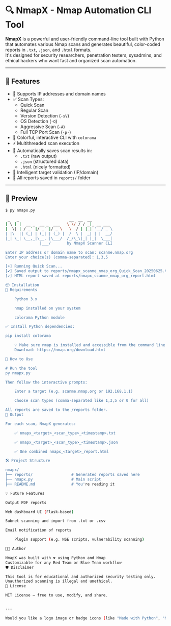 # 🔍 NmapX - Nmap Automation CLI Tool

**NmapX** is a powerful and user-friendly command-line tool built with Python that automates various Nmap scans and generates beautiful, color-coded reports in `.txt`, `.json`, and `.html` formats.  
It's designed for security researchers, penetration testers, sysadmins, and ethical hackers who want fast and organized scan automation.

---

## 🚀 Features

- 🎯 Supports IP addresses and domain names
- ✅ Scan Types:
  - Quick Scan
  - Regular Scan
  - Version Detection (`-sV`)
  - OS Detection (`-O`)
  - Aggressive Scan (`-A`)
  - Full TCP Port Scan (`-p-`)
- 🌈 Colorful, interactive CLI with `colorama`
- ⚡ Multithreaded scan execution
- 📁 Automatically saves scan results in:
  - `.txt` (raw output)
  - `.json` (structured data)
  - `.html` (nicely formatted)
- 🧠 Intelligent target validation (IP/domain)
- 📂 All reports saved in `reports/` folder

---

## 📸 Preview

```bash
$ py nmapx.py

 _   _                      __  __  __
| \ | |  __ _  __ _  ___   \ \/ / / _|_ __ ___
|  \| | / _` |/ _` |/ _ \   \  / | |_| '__/ _ \
| |\  || (_| | (_| | (_) |  /  \ |  _| | |  __/
|_| \_| \__,_|\__, |\___/  /_/\_\|_| |_|  \___|
               |___/       by NmapX Scanner CLI

Enter IP address or domain name to scan: scanme.nmap.org
Enter your choice(s) (comma-separated): 1,3,5

[+] Running Quick Scan...
[✔] Saved output to reports/nmapx_scanme_nmap_org_Quick_Scan_20250625.txt
[✓] HTML report saved at reports/nmapx_scanme_nmap_org_report.html

📦 Installation
🔧 Requirements

    Python 3.x

    nmap installed on your system

    colorama Python module

✅ Install Python dependencies:

pip install colorama

    💡 Make sure nmap is installed and accessible from the command line.
    Download: https://nmap.org/download.html

🧪 How to Use

# Run the tool
py nmapx.py

Then follow the interactive prompts:

    Enter a target (e.g. scanme.nmap.org or 192.168.1.1)

    Choose scan types (comma-separated like 1,3,5 or 0 for all)

All reports are saved to the /reports folder.
📝 Output

For each scan, NmapX generates:

    ✅ nmapx_<target>_<scan_type>_<timestamp>.txt

    ✅ nmapx_<target>_<scan_type>_<timestamp>.json

    ✅ One combined nmapx_<target>_report.html

🛠️ Project Structure

nmapx/
├── reports/                 # Generated reports saved here
├── nmapx.py                 # Main script
├── README.md                # You're reading it

💡 Future Features

Output PDF reports

Web dashboard UI (Flask-based)

Subnet scanning and import from .txt or .csv

Email notification of reports

    Plugin support (e.g. NSE scripts, vulnerability scanning)

👨‍💻 Author

NmapX was built with ❤️ using Python and Nmap
Customizable for any Red Team or Blue Team workflow
🛡️ Disclaimer

This tool is for educational and authorized security testing only.
Unauthorized scanning is illegal and unethical.
📜 License

MIT License — free to use, modify, and share.


---

Would you like a logo image or badge icons (like "Made with Python", "MIT License", etc.) included 
